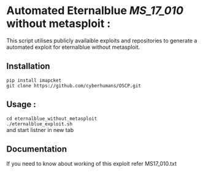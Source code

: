 # Automated Eternalblue _MS_17_010_ without metasploit : #

This script utilises publicly availaible exploits and repositories to generate a automated exploit for eternalblue without metasploit. 

## Installation ##
`pip install imapcket`  
`git clone https://github.com/cyberhumans/OSCP.git`  

## Usage : ##
`cd eternalblue_without_metasploit`  
`./eternalblue_exploit.sh`   
and start listner in new tab

## Documentation ##
If you need to know about working of this exploit refer MS17_010.txt
